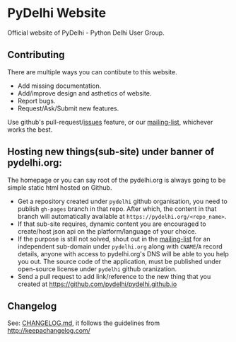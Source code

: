 # PyDelhi Website

Official website of PyDelhi - Python Delhi User Group.

[current-release]: https://github.com/pydelhi/pydelhi.github.io/issues/3

## Contributing

There are multiple ways you can contibute to this website.

- Add missing documentation.
- Add/improve design and asthetics of website.
- Report bugs.
- Request/Ask/Submit new features.

Use github's pull-request/[issues][pydelhi-issues] feature, or our [mailing-list], whichever works the best.

## Hosting new things(sub-site) under banner of pydelhi.org:

The homepage or you can say root of the pydelhi.org is always going to be simple static html hosted on Github.

- Get a repository created under `pydelhi` github organisation, you need to publish `gh-pages` branch in that repo. After which, the content in that branch will automatically available at `https://pydelhi.org/<repo_name>`.
- If that sub-site requires, dynamic content you are encouraged to create/host json api on the platform/language of your choice.
- If the purpose is still not solved, shout out in the [mailing-list] for an independent sub-domain under `pydelhi.org` along with `CNAME`/`A` record details, anyone with access to pydelhi.org's DNS will be able to you help you out. The source code of the application, must be published under open-source license under `pydelhi` github oranization.
- Send a pull request to add link/reference to the new thing that you created at https://github.com/pydelhi/pydelhi.github.io

[pydelhi-issues]: https://github.com/pydelhi/pydelhi.github.io/issues
[github-fork]: https://help.github.com/articles/fork-a-repo/
[mailing-list]: http://bit.ly/pydelhi-mailinglist

## Changelog

See: [CHANGELOG.md], it follows the guidelines from http://keepachangelog.com/

[CHANGELOG.md]: https://github.com/pydelhi/pydelhi.github.io/blob/master/CHANGELOG.md
